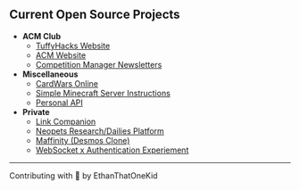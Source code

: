 ## Current Open Source Projects

- **ACM Club**
    - [TuffyHacks Website](https://github.com/TuffyHacks/TuffyHacks-2021)
    - [ACM Website](https://github.com/CSUF-ACM/acmwebsite)
    - [Competition Manager Newsletters](https://github.com/EthanThatOneKid/acm-competition-manager)
- **Miscellaneous**
    - [CardWars Online](https://github.com/641i130/card-wars-online)
    - [Simple Minecraft Server Instructions](https://github.com/EthanThatOneKid/simple-minecraft-server)
    - [Personal API](https://github.com/EthanThatOneKid/api.ethandavidson.com)
- **Private**
    - [Link Companion](https://github.com/EthanThatOneKid/links)
    - [Neopets Research/Dailies Platform](https://github.com/EthanThatOneKid/neopets-research)
    - [Maffinity (Desmos Clone)](https://github.com/EthanThatOneKid/maffinity)
    - [WebSocket x Authentication Experiement](https://github.com/EthanThatOneKid/ws-auth)

---

Contributing with 💖 by EthanThatOneKid